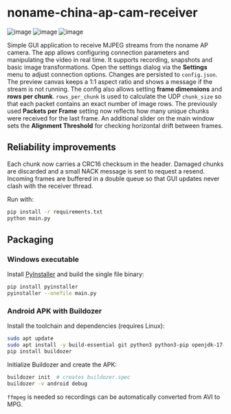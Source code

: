 # noname-china-ap-cam-receiver

![image](https://github.com/user-attachments/assets/a5ab85a1-102d-4f0f-a91e-450537760f3d)
![image](https://github.com/user-attachments/assets/e0b32b87-d101-4292-b5d3-7774b4c4668e)
![image](https://github.com/user-attachments/assets/ab484e62-75b2-4369-8a6d-e5ad57c945eb)


Simple GUI application to receive MJPEG streams from the noname AP camera.
The app allows configuring connection parameters and manipulating the video in
real time. It supports recording, snapshots and basic image transformations.
Open the settings dialog via the **Settings** menu to adjust connection
options. Changes are persisted to `config.json`.
The preview canvas keeps a 1:1 aspect ratio and shows a message if the stream
is not running.
The config also allows setting **frame dimensions** and **rows per chunk**.
`rows_per_chunk` is used to calculate the UDP `chunk_size` so that each packet
contains an exact number of image rows. The previously used **Packets per
Frame** setting now reflects how many unique chunks were received for the last
frame.
An additional slider on the main window sets the **Alignment Threshold** for
checking horizontal drift between frames.

## Reliability improvements
Each chunk now carries a CRC16 checksum in the header. Damaged chunks are
discarded and a small NACK message is sent to request a resend. Incoming frames
are buffered in a double queue so that GUI updates never clash with the
receiver thread.

Run with:
```bash
pip install -r requirements.txt
python main.py
```

## Packaging

### Windows executable
Install [PyInstaller](https://pyinstaller.org) and build the single file binary:

```bash
pip install pyinstaller
pyinstaller --onefile main.py
```

### Android APK with Buildozer
Install the toolchain and dependencies (requires Linux):

```bash
sudo apt update
sudo apt install -y build-essential git python3 python3-pip openjdk-17-jdk ffmpeg
pip install buildozer
```

Initialize Buildozer and create the APK:

```bash
buildozer init  # creates buildozer.spec
buildozer -v android debug
```

`ffmpeg` is needed so recordings can be automatically converted from AVI to MPG.
